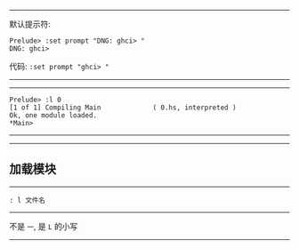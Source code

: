 





<hr>


默认提示符:

    Prelude> :set prompt "DNG: ghci> "
    DNG: ghci> 




代码: `:set prompt "ghci> "`




<hr>


<hr>


    Prelude> :l 0
    [1 of 1] Compiling Main             ( 0.hs, interpreted )
    Ok, one module loaded.
    *Main> 

<hr>



<hr>


## 加载模块



<hr>



    : l 文件名

<hr>

不是 `一`, 是 `L` 的小写


<hr>
